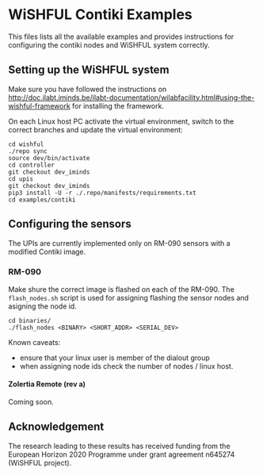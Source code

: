 # WiSHFUL Contiki Examples

This files lists all the available examples and provides instructions for configuring the contiki nodes and WiSHFUL system correctly.

## Setting up the WiSHFUL system
Make sure you have followed the instructions on http://doc.ilabt.iminds.be/ilabt-documentation/wilabfacility.html#using-the-wishful-framework for installing the framework.

On each Linux host PC activate the virtual environment, switch to the correct branches and update the virtual environment:
```
cd wishful
./repo sync
source dev/bin/activate
cd controller
git checkout dev_iminds
cd upis
git checkout dev_iminds
pip3 install -U -r ./.repo/manifests/requirements.txt
cd examples/contiki
```

## Configuring the sensors
The UPIs are currently implemented only on RM-090 sensors with a modified Contiki image.
### RM-090
Make shure the correct image is flashed on each of the RM-090. 
The `flash_nodes.sh` script is used for assigning flashing the sensor nodes and asigning the node id.
```
cd binaries/
./flash_nodes <BINARY> <SHORT_ADDR> <SERIAL_DEV>
```
Known caveats:
 - ensure that your linux user is member of the dialout group
 - when assigning node ids check the number of nodes / linux host.

#### Zolertia Remote (rev a)
Coming soon.

## Acknowledgement

The research leading to these results has received funding from the European
Horizon 2020 Programme under grant agreement n645274 (WiSHFUL project).
